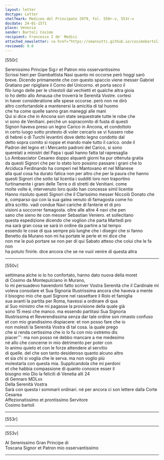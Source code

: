 ```yaml
---
layout: letter
doctype: Letter
shelfmark: Mediceo del Principato 2979, fol. 550r-v, 553r-v
docdate: 24-01-1571
place: Venezia
sender: Bartoli Cosimo
recipient: Francesco I de' Medici
attached_newsletter: <a href="https://smansutti.github.io/cosimobartoli/texts/3080_172,3080_173/">3080_172,3080_173</a>
reviewed: 0.0
---
```


[550r]  
  
  
Serenissimo Principe Sig:r et Patron mio osservantissimo  
Scrissi hieri per Giambattista Nasi quanto mi occorse però hoggi sarò  
breve. Dicendo primamente che con questo spaccio viene messer Gabriel  
Gratiano per ripigliare il Corno del Unicorno. et porta seco il  
filo lungo delle per le chiestoli dal vechietti et qualche altra gioia  
io ho detto allo Amausa che troverrà le Serenità Vostre. cortesi  
in haver consideratione alle spese occorse. però non ne dirò  
altro confortandole a mantenersi la amicitia di tal huomo  
che ha come quelle sanno gran maneggi alle mani  
Qui si dice che in Ancona son state sequestrate tutte le robe che  
vi sono de Venitiani. perché un sopracomito di fusta di questi  
Signori haveva preso un legno Carico in Ancona, et condottolo  
in certo luogo sotto protesto di voler cercarlo se vi fussero robe  
di hebrei o di Turchi levantini dove detto legno condotto dal  
detto sopra comito si roppe et mando male tutto il carico. onde il  
Padron del legno et i Mercanto padroni del Carico, si sono  
querelati a ministri del Papa i quali hanno fatta tal rapresaglia  
Lo Ambasciator Cesareo doppo alquanti giorni ha pur ottenuta gratia  
da questi Signori che per lo stato loro possino passare i grani che lo  
Arciduca Ferdinando ha comperi nel Mantovano et nel Milanese  
alla qual cosa ha durato fatica non per altro che per la paura che hanno  
questi Signori che sotto tal licentia i sudditi loro non traportino  
furtinamente i grani delle Terre o di stretti de Venitiani. come  
molte volte è, intervenuto loro quido han concesse simil licentie  
Hanno risoluto questi Signori che il Clarissimo messer Niccolò Donato che  
è, comparso qui con la sua galea venuto di famagosta come ho  
altra scritto. vadi condue Navi cariche di fanterie et di pro  
visioni a soccorrer famagosta. oltre alle altre 4 navi che pen  
sano che sieno ite con messer Sebastian Veniero. et sollecitano  
questa espedizione dicendo che voglion che parta Martedì pro  
ma sarà gran cosa se sarà in ordine da partire a tal tempo  
essendo le cose di qua sempre più lunghe che i disegni che si fanno  
Benetto da Murano non mi ha portate le perle et mi dice che  
non me le può portare se non per di qui Sabato atteso che colui che le fa non  
ha potuto finirle. dice ancora che se ne vuol venire di questa altra  
  
---  

[550v]  
  
  
settimana alche io lo ho confortato, hanno dato nuova della moret  
di Cosimo da Montepulciano in Murano,  
Io mi persuadevo havendomi fatto scriver Vostra Serenità che il Cardinale mi  
voleva consolare et Sua Signoria Illustrissima ancora che haveva a mente  
il bisogno mio che quel Signore nel rassettare il Rolo et famiglia  
sua avanti la partita per Roma, havessi a ordinare di qua  
al Suo ministro che mi pagasse la provisione della quale già  
sono 15 mesi che manco. ma essendo partitasi Sua Signoria  
Illustrissima et Reverendissima senza dar tale ordine son rimasto confuso  
et con mio grandissimo dispiacere: et non posso fare che io  
non molesti la Serenità Vostra di tal cosa. la quale prego  
che si renda certissima che io lo fu con mio ostremo dis  
piacer⁀: ma non posso né debbo mancare a me medesimo  
né allo che concerne in mio detrimento per poter con  
lo animo quieto et con le forze attendere al servitio  
di quelle. del che son tanto desideroso quanto alcuno altro  
et sia chi si voglia che le serva. ma non voglio più  
molestarla con questa mia. Supplicandola che mi perdoni  
et che habbia compassione di quanto conosce esser il  
bisogno mio Dio la feliciti di Venetia alli 24  
di Gennaro MDLxx  
Della Serenità Vostra  
Sarà con questa i sommarii ordinari. né per ancora ci son lettere dalla Corte Cesarea  
Affezionatissimo et prontissimo Servitore  
Cosimo bartoli  
  
---  

[553r]  
  
  
  
---  

[553v]  
  
  
Al Serenissimo Gran Principe di  
Toscana Signor et Patron mio osservantissimo  
  
---  

